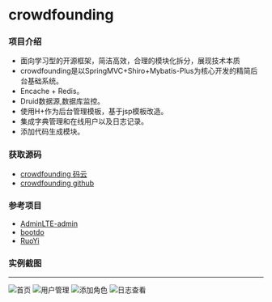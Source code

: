 # crowdfounding


### 项目介绍
- 面向学习型的开源框架，简洁高效，合理的模块化拆分，展现技术本质
- crowdfounding是以SpringMVC+Shiro+Mybatis-Plus为核心开发的精简后台基础系统。
- Encache + Redis。
- Druid数据源,数据库监控。
- 使用H+作为后台管理模板，基于jsp模板改造。
- 集成字典管理和在线用户以及日志记录。
- 添加代码生成模块。

### 获取源码
- [crowdfounding 码云](https://gitee.com/wayn111/crowdfounding)
- [crowdfounding github](https://github.com/wayn111/crowdfounding)

### 参考项目
- [AdminLTE-admin](https://gitee.com/zhougaojun/KangarooAdmin/tree/master)
- [bootdo](https://gitee.com/lcg0124/bootdo)
- [RuoYi](https://gitee.com/y_project/RuoYi)

### 实例截图

-------------
![首页](https://images.gitee.com/uploads/images/2019/0714/171521_91bc7764_1731679.png "main.png")
![用户管理](https://images.gitee.com/uploads/images/2019/0714/171533_c3af9135_1731679.png "user.png")
![添加角色](https://images.gitee.com/uploads/images/2019/0714/171544_8ed45408_1731679.png "role-add.png")
![日志查看](https://images.gitee.com/uploads/images/2019/0714/171557_056253cd_1731679.png "log.png")

